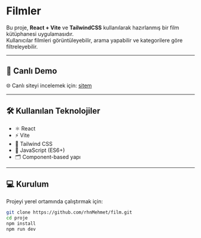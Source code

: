 
# Filmler

Bu proje, **React + Vite** ve **TailwindCSS** kullanılarak hazırlanmış bir film kütüphanesi uygulamasıdır.  
Kullanıcılar filmleri görüntüleyebilir, arama yapabilir ve kategorilere göre filtreleyebilir.

---

## 🚀 Canlı Demo

🌐 Canlı siteyi incelemek için: [sitem](https://film-amber-five.vercel.app)

---

## 🛠️ Kullanılan Teknolojiler

- ⚛️ React  
- ⚡ Vite  
- 🎨 Tailwind CSS  
- 🧩 JavaScript (ES6+)  
- 🗂️ Component-based yapı  

---

## 💻 Kurulum

Projeyi yerel ortamında çalıştırmak için:

```bash
git clone https://github.com/rhnMehmet/film.git
cd proje
npm install
npm run dev


